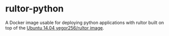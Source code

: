 # rultor-python
A Docker image usable for deploying python applications with rultor
built on top of the [Ubuntu 14.04 yegor256/rultor image](https://github.com/yegor256/rultor/blob/master/src/docker/Dockerfile).
